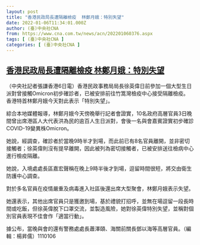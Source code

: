 ```yaml
---
layout: post
title: "香港民政局長遭隔離檢疫  林鄭月娥：特別失望"
date: 2022-01-06T11:34:01.000Z
author: (臺)中央社CNA
from: https://www.cna.com.tw/news/acn/202201060376.aspx
tags: [ (臺)中央社CNA ]
categories: [ (臺)中央社CNA ]
---
```

<!--1641468841000-->
[香港民政局長遭隔離檢疫  林鄭月娥：特別失望](https://www.cna.com.tw/news/acn/202201060376.aspx)
------

<div>
<div></div><div><p>（中央社記者張謙香港6日電）香港民政事務局局長徐英偉日前參加一個大型生日派對曾接觸Omicron初步確診者，已被安排前往竹篙灣檢疫中心接受隔離檢疫。香港特首林鄭月娥今天對此表示「特別失望」。</p><p>綜合本地媒體報導，林鄭月娥今天傍晚舉行記者會證實，10名政府高層官員3日晚間曾出席港區人大代表洪為民的逾百人生日派對，會後一名與會嘉賓證實初步確診COVID-19變異株Omicron。</p><p>她說，經調查，確診者於當晚9時半才到場，而此前已有8名官員離開，並非密切接觸者；徐英偉則沒有提早離開，因此被列為密切接觸者，已被安排送往檢病中心進行檢疫隔離。</p><p>她說，入境處處長區嘉宏聲稱在晚上9時半後才到場，逗留時間很短，將交由衛生防護中心調查。</p><p>對於多名官員在疫情嚴重及病毒進入社區後還出席大型聚會，林鄭月娥表示失望。</p><p>她還表示，其他出席官員只是獲邀到場，基於禮貌打招呼，並無在場逗留一段長時間或吃飯，但徐英偉脫下口罩交流，並製造風險，她對徐英偉特別失望，並稱對個別官員表現不佳會作「適當行動」。</p><p>據公布，當晚與會的還有警務處處長蕭澤頤、海關前關長鄧以海等高層官員。（編輯：楊昇儒）1110106</p></div>
</div>
